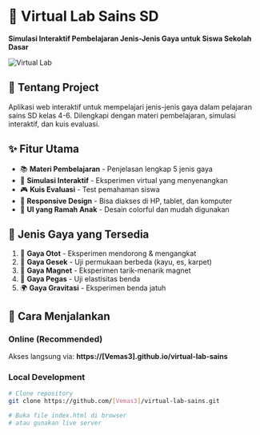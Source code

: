 # 🔬 Virtual Lab Sains SD

**Simulasi Interaktif Pembelajaran Jenis-Jenis Gaya untuk Siswa Sekolah Dasar**

![Virtual Lab](https://via.placeholder.com/800x400/74b9ff/ffffff?text=Virtual+Lab+Sains+SD)

## 🎯 Tentang Project

Aplikasi web interaktif untuk mempelajari jenis-jenis gaya dalam pelajaran sains SD kelas 4-6. Dilengkapi dengan materi pembelajaran, simulasi interaktif, dan kuis evaluasi.

## ✨ Fitur Utama

- 📚 **Materi Pembelajaran** - Penjelasan lengkap 5 jenis gaya
- 🔬 **Simulasi Interaktif** - Eksperimen virtual yang menyenangkan
- 🎮 **Kuis Evaluasi** - Test pemahaman siswa
- 📱 **Responsive Design** - Bisa diakses di HP, tablet, dan komputer
- 🎨 **UI yang Ramah Anak** - Desain colorful dan mudah digunakan

## 🧪 Jenis Gaya yang Tersedia

1. 💪 **Gaya Otot** - Eksperimen mendorong & mengangkat
2. 🔄 **Gaya Gesek** - Uji permukaan berbeda (kayu, es, karpet)
3. 🧲 **Gaya Magnet** - Eksperimen tarik-menarik magnet
4. 💨 **Gaya Pegas** - Uji elastisitas benda
5. 🌍 **Gaya Gravitasi** - Eksperimen benda jatuh

## 🚀 Cara Menjalankan

### Online (Recommended)
Akses langsung via: **https://[Vemas3].github.io/virtual-lab-sains**

### Local Development
```bash
# Clone repository
git clone https://github.com/[Vemas3]/virtual-lab-sains.git

# Buka file index.html di browser
# atau gunakan live server